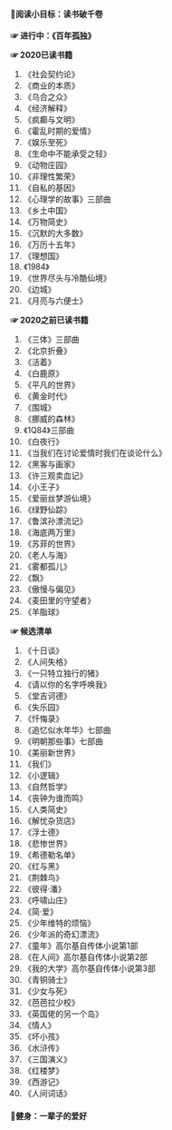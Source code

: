 

#### 🍖阅读小目标：读书破千卷

**☞ 进行中：《百年孤独》**

**☞ 2020已读书籍**
1. 《社会契约论》
2. 《商业的本质》
3. 《乌合之众》
4. 《经济解释》
5. 《疯癫与文明》
6. 《霍乱时期的爱情》
7. 《娱乐至死》
8. 《生命中不能承受之轻》
9. 《动物庄园》
10. 《非理性繁荣》
11. 《自私的基因》
12. 《心理学的故事》三部曲
13. 《乡土中国》
14. 《万物简史》
15. 《沉默的大多数》
16. 《万历十五年》
17. 《理想国》
18. 《1984》
19. 《世界尽头与冷酷仙境》
20. 《边城》
21. 《月亮与六便士》

**☞ 2020之前已读书籍**
1. 《三体》三部曲
2. 《北京折叠》
3. 《活着》
4. 《白鹿原》
5. 《平凡的世界》
6. 《黄金时代》
7. 《围城》
8. 《挪威的森林》
9. 《1Q84》三部曲
10. 《白夜行》
11. 《当我们在讨论爱情时我们在谈论什么》
12. 《黑客与画家》
13. 《许三观卖血记》
14. 《小王子》
15. 《爱丽丝梦游仙境》
16. 《绿野仙踪》
17. 《鲁滨孙漂流记》
18. 《海底两万里》
19. 《苏菲的世界》
20. 《老人与海》
21. 《雾都孤儿》
22. 《飘》
23. 《傲慢与偏见》
24. 《麦田里的守望者》
25. 《羊脂球》

**☞ 候选清单**
1. 《十日谈》
2. 《人间失格》
3. 《一只特立独行的猪》
4. 《请以你的名字呼唤我》
5. 《堂吉诃德》
6. 《失乐园》
7. 《忏悔录》
8. 《追忆似水年华》七部曲
9. 《明朝那些事》七部曲
11. 《美丽新世界》
12. 《我们》
13. 《小逻辑》
14. 《自然哲学》
15. 《丧钟为谁而鸣》
16. 《人类简史》
17. 《解忧杂货店》
18. 《浮士德》
19. 《悲惨世界》
20. 《希德勒名单》
21. 《红与黑》
22. 《荆棘鸟》
23. 《彼得·潘》
24. 《呼啸山庄》
25. 《简·爱》
26. 《少年维特的烦恼》
27. 《少年派的奇幻漂流》
28. 《童年》高尔基自传体小说第1部
29. 《在人间》高尔基自传体小说第2部
30. 《我的大学》高尔基自传体小说第3部
31. 《青铜骑士》
32. 《少女与死》
33. 《芭芭拉少校》
34. 《英国佬的另一个岛》
35. 《情人》
36. 《坏小孩》
37. 《水浒传》
38. 《三国演义》
39. 《红楼梦》
40. 《西游记》
41. 《人间词话》


#### 🍖健身：一辈子的爱好